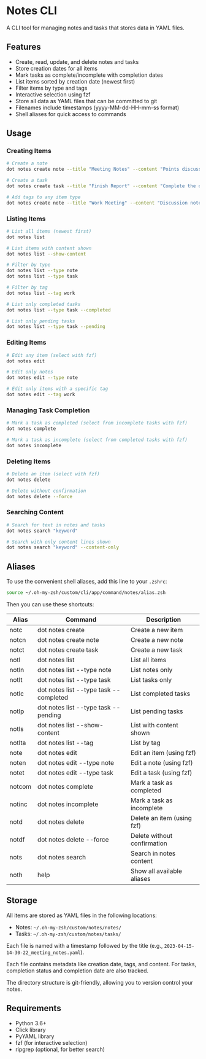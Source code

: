 # Notes CLI

A CLI tool for managing notes and tasks that stores data in YAML files.

## Features

- Create, read, update, and delete notes and tasks
- Store creation dates for all items
- Mark tasks as complete/incomplete with completion dates
- List items sorted by creation date (newest first)
- Filter items by type and tags
- Interactive selection using fzf
- Store all data as YAML files that can be committed to git
- Filenames include timestamps (yyyy-MM-dd-HH-mm-ss format)
- Shell aliases for quick access to commands

## Usage

### Creating Items

```bash
# Create a note
dot notes create note --title "Meeting Notes" --content "Points discussed in the meeting"

# Create a task
dot notes create task --title "Finish Report" --content "Complete the quarterly report"

# Add tags to any item type
dot notes create note --title "Work Meeting" --content "Discussion notes" --tags work --tags important
```

### Listing Items

```bash
# List all items (newest first)
dot notes list

# List items with content shown
dot notes list --show-content

# Filter by type
dot notes list --type note
dot notes list --type task

# Filter by tag
dot notes list --tag work

# List only completed tasks
dot notes list --type task --completed

# List only pending tasks
dot notes list --type task --pending
```

### Editing Items

```bash
# Edit any item (select with fzf)
dot notes edit

# Edit only notes
dot notes edit --type note

# Edit only items with a specific tag
dot notes edit --tag work
```

### Managing Task Completion

```bash
# Mark a task as completed (select from incomplete tasks with fzf)
dot notes complete

# Mark a task as incomplete (select from completed tasks with fzf)
dot notes incomplete
```

### Deleting Items

```bash
# Delete an item (select with fzf)
dot notes delete

# Delete without confirmation
dot notes delete --force
```

### Searching Content

```bash
# Search for text in notes and tasks
dot notes search "keyword"

# Search with only content lines shown
dot notes search "keyword" --content-only
```

## Aliases

To use the convenient shell aliases, add this line to your `.zshrc`:

```bash
source ~/.oh-my-zsh/custom/cli/app/command/notes/alias.zsh
```

Then you can use these shortcuts:

| Alias   | Command                             | Description                     |
|---------|-------------------------------------|---------------------------------|
| notc    | dot notes create                    | Create a new item               |
| notcn   | dot notes create note               | Create a new note               |
| notct   | dot notes create task               | Create a new task               |
| notl    | dot notes list                      | List all items                  |
| notln   | dot notes list --type note          | List notes only                 |
| notlt   | dot notes list --type task          | List tasks only                 |
| notlc   | dot notes list --type task --completed | List completed tasks         |
| notlp   | dot notes list --type task --pending   | List pending tasks           |
| notls   | dot notes list --show-content       | List with content shown         |
| notlta  | dot notes list --tag <arg>          | List by tag                     |
| note    | dot notes edit                      | Edit an item (using fzf)        |
| noten   | dot notes edit --type note          | Edit a note (using fzf)         |
| notet   | dot notes edit --type task          | Edit a task (using fzf)         |
| notcom  | dot notes complete                  | Mark a task as completed        |
| notinc  | dot notes incomplete                | Mark a task as incomplete       |
| notd    | dot notes delete                    | Delete an item (using fzf)      |
| notdf   | dot notes delete --force            | Delete without confirmation     |
| nots    | dot notes search                    | Search in notes content         |
| noth    | help                                | Show all available aliases      |

## Storage

All items are stored as YAML files in the following locations:

- Notes: `~/.oh-my-zsh/custom/notes/notes/`
- Tasks: `~/.oh-my-zsh/custom/notes/tasks/`

Each file is named with a timestamp followed by the title (e.g., `2023-04-15-14-30-22_meeting_notes.yaml`).

Each file contains metadata like creation date, tags, and content. For tasks, completion status and completion date are also tracked.

The directory structure is git-friendly, allowing you to version control your notes.

## Requirements

- Python 3.6+
- Click library
- PyYAML library
- fzf (for interactive selection)
- ripgrep (optional, for better search)
